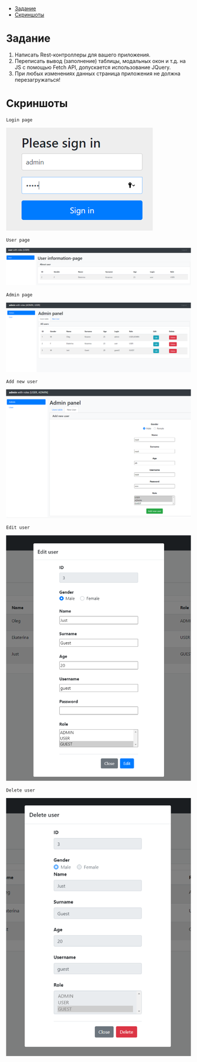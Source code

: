 - [Задание](#Задание)
- [Скриншоты](#Скриншоты)

# Задание

1. Написать Rest-контроллеры для вашего приложения.
2. Переписать вывод (заполнение) таблицы, модальных окон и т.д. на JS c помощью Fetch API, допускается использование JQuery.
3. При любых изменениях данных страница приложения не должна перезагружаться!

# Скриншоты

```
Login page
```
![index](src/main/resources/image/login.png)
```
User page
```
![user](src/main/resources/image/user.png)
```
Admin page
```
![admin](src/main/resources/image/admin.png)
```
Add new user
```
![edit](src/main/resources/image/adduser.png)
```
Edit user
```
![edit](src/main/resources/image/edit.png)
```
Delete user
```
![edit](src/main/resources/image/delete.png)
